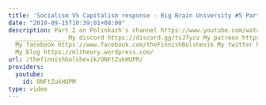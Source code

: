 ```yaml
---
title: 'Socialism VS Capitalism response - Big Brain University #5 Part 1'
date: "2019-09-15T10:39:01+08:00"
description: Part 2 on Polinkazh's channel https://www.youtube.com/watch?v=lVaDdEk3O8I
  ______________ My discord https://discord.gg/tsJTycv My patreon https://www.patreon.com/TheFinnishBolshevik
  My facebook https://www.facebook.com/theFinnishBolshevik My twitter https://twitter.com/FinnBolshevik
  My blog https://mltheory.wordpress.com/
url: /thefinnishbolshevik/ONFtZukHUPM/
providers:
  youtube:
    id: ONFtZukHUPM
type: video
---
```

